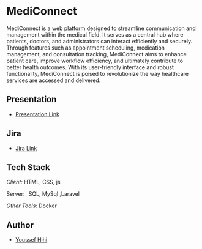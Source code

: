 # MediConnect
MediConnect is a web platform designed to streamline communication and management within the medical field. It serves as a central hub where patients, doctors, and administrators can interact efficiently and securely. Through features such as appointment scheduling, medication management, and consultation tracking, MediConnect aims to enhance patient care, improve workflow efficiency, and ultimately contribute to better health outcomes. With its user-friendly interface and robust functionality, MediConnect is poised to revolutionize the way healthcare services are accessed and delivered.
## Presentation

- [Presentation Link](https://www.canva.com/design/DAF8-j1CHgI/6MufUqGt_hN9jqZev26H1g/edit)

## Jira

- [Jira Link](https://youssefhihi.atlassian.net/jira/software/projects/MED/boards/4)

## Tech Stack

_Client:_ HTML, CSS, js

Server:_ SQL, MySql ,Laravel

_Other Tools:_ Docker

## Author

- [Youssef Hihi](https://github.com/youssefhihi)
